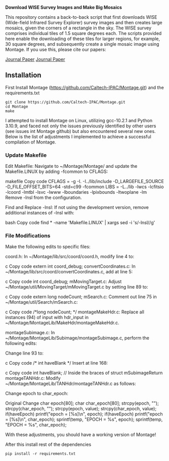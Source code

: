 **Download WISE Survey Images and Make Big Mosaics**

This repository contains a back-to-back script that first downloads WISE (Wide-field Infrared Survey Explorer) survey images and then creates large mosaics, given the corners of a rectangle in the sky. The WISE survey comprises individual tiles of 1.5 square degrees each. The scripts provided here enable the downloading of these tiles for larger regions, for example, 30 square degrees, and subsequently create a single mosaic image using Montage.
If you use this, please cite our papers:

[Journal Paper](https://doi.org/10.1017/pasa.2023.64)
[Journal Paper](https://doi.org/10.1017/pasa.2024.25)

## Installation
First Install Montage (https://github.com/Caltech-IPAC/Montage.git) and the requirements.txt
```
git clone https://github.com/Caltech-IPAC/Montage.git
cd Montage
make
```
I attempted to install Montage on Linux, utilizing gcc-10.2.1 and Python 3.10.9, and faced not only the issues previously identified by other users (see issues int Montage github) but also encountered several new ones. Below is the list of adjustments I implemented to achieve a successful compilation of Montage.

### Update Makefile
Edit Makefile: Navigate to ~/Montage/Montage/ and update the Makefile.LINUX by adding -fcommon to CFLAGS:

makefile
Copy code
CFLAGS = -g -I. -I../lib/include -D_LARGEFILE_SOURCE -D_FILE_OFFSET_BITS=64 -std=c99 -fcommon
LIBS = -L../lib -lwcs -lcfitsio -lcoord -lmtbl -lsvc -lwww -lboundaries -lpixbounds -ltwoplane -lm
Remove -lnsl from the configuration.

Find and Replace -lnsl: If not using the development version, remove additional instances of -lnsl with:

bash
Copy code
find * -name 'Makefile.LINUX' | xargs sed -i 's/-lnsl//g'

### File Modifications
Make the following edits to specific files:

coord.h: In ~/Montage/lib/src/coord/coord.h, modify line 4 to:

c
Copy code
extern int coord_debug;
convertCoordinates.c: In ~/Montage/lib/src/coord/convertCoordinates.c, add at line 5:

c
Copy code
int coord_debug;
mMovingTarget.c: Adjust ~/Montage/util/MovingTarget/mMovingTarget.c by setting line 89 to:

c
Copy code
extern long nodeCount;
mSearch.c: Comment out line 75 in ~/Montage/util/Search/mSearch.c:

c
Copy code
/*long nodeCount; */
montageMakeHdr.c: Replace all instances (94) of input with hdr_input in ~/Montage/MontageLib/MakeHdr/montageMakeHdr.c.

montageSubimage.c: In ~/Montage/MontageLib/Subimage/montageSubimage.c, perform the following edits:

Change line 93 to:

c
Copy code
/* int haveBlank */
Insert at line 168:

c
Copy code
int haveBlank; // Inside the braces of struct mSubimageReturn
montageTANHdr.c: Modify ~/Montage/MontageLib/TANHdr/montageTANHdr.c as follows:

Change epoch to char_epoch:

Original	Change
char epoch[80];	char char_epoch[80];
strcpy(epoch, "");	strcpy(char_epoch, "");
strcpy(epoch, value);	strcpy(char_epoch, value);
if(haveEpoch) printf("epoch = [%s]\n", epoch);	if(haveEpoch) printf("epoch = [%s]\n", char_epoch);
sprintf(temp, "EPOCH = %s", epoch);	sprintf(temp, "EPOCH = %s", char_epoch);

With these adjustments, you should have a working version of Montage!

After this install rest of the dependencies
```
pip install -r requirements.txt
```
